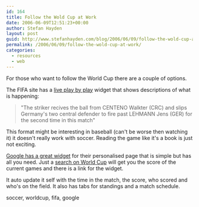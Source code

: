 ```yaml
---
id: 164
title: Follow the Wold Cup at Work
date: 2006-06-09T12:51:23+00:00
author: Stefan Hayden
layout: post
guid: http://www.stefanhayden.com/blog/2006/06/09/follow-the-wold-cup-at-work/
permalink: /2006/06/09/follow-the-wold-cup-at-work/
categories:
  - resources
  - web
---
```

For those who want to follow the World Cup there are a couple of options.

The FIFA site has a <a href="http://fifaworldcup.yahoo.com/06/en/">live play by play</a> widget that shows descriptions of what is happening:
<blockquote>"The striker recives the ball from CENTENO Walkter (CRC) and slips Germany's two central defender to fire past LEHMANN Jens (GER) for the second time in this match"</blockquote>
This format might be interesting in baseball (can't be worse then watching it) it doesn't really work with soccer. Reading the game like it's a book is just not exciting.

<a href="http://www.google.com/ig/add?moduleurl=world_cup.xml"> Google has a great widget</a> for their personalised page that is simple but has all you need. Just a <a href="http://www.google.com/search?q=world+cup&start=0&ie=utf-8&oe=utf-8&client=firefox-a&rls=org.mozilla:en-US:official">search on World Cup</a> will get you the score of the current games and there is a link for the widget.

It auto update it self with the time in the match, the score, who scored and who's on the field. It also has tabs for standings and a match schedule.

<tags>soccer, worldcup, fifa, google</tags>